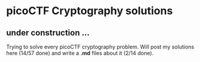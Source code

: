 # picoCTF Cryptography solutions
## under construction ... 
Trying to solve every picoCTF cryptography problem. 
Will post my solutions here (14/57 done) and write a **.md** files about it (2/14 done).
